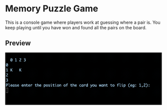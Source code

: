 # Memory Puzzle Game

This is a console game where players work at guessing where a pair is. You keep playing until you have won and found all the pairs on the board.

## Preview

![Memory Puzzle](memory.gif)